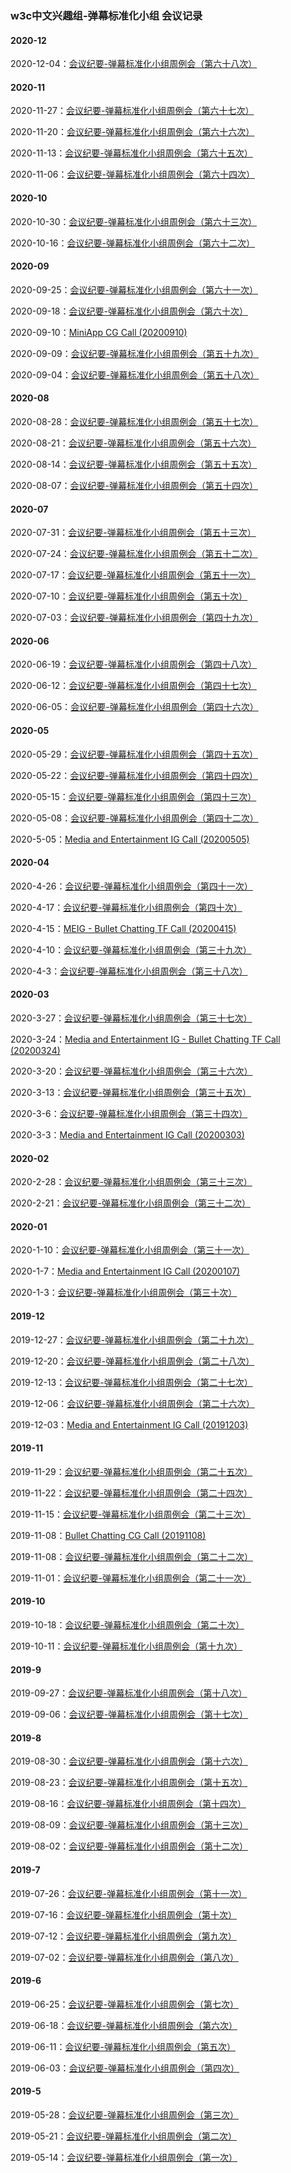 ### w3c中文兴趣组-弹幕标准化小组 会议记录


#### 2020-12

2020-12-04：[会议纪要-弹幕标准化小组周例会（第六十八次）](https://docs.qq.com/doc/DUm15THNIUEFMWkFr)


#### 2020-11

2020-11-27：[会议纪要-弹幕标准化小组周例会（第六十七次）](https://docs.qq.com/doc/DUmJyYlVDbkFGZG1w)

2020-11-20：[会议纪要-弹幕标准化小组周例会（第六十六次）](https://docs.qq.com/doc/DUmFveUN1eUtybEt3)

2020-11-13：[会议纪要-弹幕标准化小组周例会（第六十五次）](https://docs.qq.com/doc/DUnBQR2ZtZ0xTZlNU)

2020-11-06：[会议纪要-弹幕标准化小组周例会（第六十四次）](https://docs.qq.com/doc/DUlRVaHh1U3lWa1Fn)


#### 2020-10

2020-10-30：[会议纪要-弹幕标准化小组周例会（第六十三次）](https://docs.qq.com/doc/DUnlKbEVTUVZyS1Vo)

2020-10-16：[会议纪要-弹幕标准化小组周例会（第六十二次）](https://docs.qq.com/doc/DUkFmWktYVnVTTW5m)


#### 2020-09

2020-09-25：[会议纪要-弹幕标准化小组周例会（第六十一次）](https://docs.qq.com/doc/DUk5zaFR4WHRqUlVo)

2020-09-18：[会议纪要-弹幕标准化小组周例会（第六十次）](https://docs.qq.com/doc/DUmdnY0dHU0Nkcm5Y)

2020-09-10：[MiniApp CG Call (20200910)](https://www.w3.org/2020/09/10-miniapp-minutes.html)

2020-09-09：[会议纪要-弹幕标准化小组周例会（第五十九次）](https://docs.qq.com/doc/DUkpZQWZSTll1Q3li)

2020-09-04：[会议纪要-弹幕标准化小组周例会（第五十八次）](https://docs.qq.com/doc/DUmtkT2ZsVnpGVHBX)


#### 2020-08

2020-08-28：[会议纪要-弹幕标准化小组周例会（第五十七次）](https://docs.qq.com/doc/DUldldnVvWVBoeUpX)

2020-08-21：[会议纪要-弹幕标准化小组周例会（第五十六次）](https://docs.qq.com/doc/DUmFjVHBSSGtoS09Z)

2020-08-14：[会议纪要-弹幕标准化小组周例会（第五十五次）](https://docs.qq.com/doc/DUk1OYXJ3VW9zYVlU)

2020-08-07：[会议纪要-弹幕标准化小组周例会（第五十四次）](https://docs.qq.com/doc/DUmhacWlxRG1xV29V)


#### 2020-07

2020-07-31：[会议纪要-弹幕标准化小组周例会（第五十三次）](https://docs.qq.com/doc/DUkN0c2p0UHZpQ0tE)

2020-07-24：[会议纪要-弹幕标准化小组周例会（第五十二次）](https://docs.qq.com/doc/DUmNLT1pGc0pRZmpv)

2020-07-17：[会议纪要-弹幕标准化小组周例会（第五十一次）](https://docs.qq.com/doc/DUmFmRVRRekp2T3Rl)

2020-07-10：[会议纪要-弹幕标准化小组周例会（第五十次）](https://docs.qq.com/doc/DUnVDaXVNQ1BpWXBj)

2020-07-03：[会议纪要-弹幕标准化小组周例会（第四十九次）](https://docs.qq.com/doc/DUmxPS05VbXJqdlhV)


#### 2020-06

2020-06-19：[会议纪要-弹幕标准化小组周例会（第四十八次）](https://docs.qq.com/doc/DUkdpeW1vWlRLdm9F)

2020-06-12：[会议纪要-弹幕标准化小组周例会（第四十七次）](https://docs.qq.com/doc/DUmNWWXJmVGlmTnRr)

2020-06-05：[会议纪要-弹幕标准化小组周例会（第四十六次）](https://docs.qq.com/doc/DUnRoYWJhRURTQ2FB)


#### 2020-05

2020-05-29：[会议纪要-弹幕标准化小组周例会（第四十五次）](https://docs.qq.com/doc/DUldQVVp0WFRkSndy)

2020-05-22：[会议纪要-弹幕标准化小组周例会（第四十四次）](https://docs.qq.com/doc/DUnFYcFNUSGJKYkFo)

2020-05-15：[会议纪要-弹幕标准化小组周例会（第四十三次）](https://docs.qq.com/doc/DUlRhRk92ck1kZXdW)

2020-05-08：[会议纪要-弹幕标准化小组周例会（第四十二次）](https://docs.qq.com/doc/DUkxiTWZpaGtTcWhQ)

2020-5-05：[Media and Entertainment IG Call (20200505)](https://www.w3.org/2020/05/05-me-minutes.html#item03)


#### 2020-04

2020-4-26：[会议纪要-弹幕标准化小组周例会（第四十一次）](https://docs.qq.com/doc/DUk11cnBobUZEZVRB)

2020-4-17：[会议纪要-弹幕标准化小组周例会（第四十次）](https://docs.qq.com/doc/DUnJpaWloVWp6T1Jw)

2020-4-15：[MEIG - Bullet Chatting TF Call (20200415)](https://www.w3.org/2020/04/15-bullet-minutes.html)

2020-4-10：[会议纪要-弹幕标准化小组周例会（第三十九次）](https://docs.qq.com/doc/DUlprSXJ1ZnVDa2V1)

2020-4-3：[会议纪要-弹幕标准化小组周例会（第三十八次）](https://docs.qq.com/doc/DUndkTkdGYkJwRE1X)


#### 2020-03

2020-3-27：[会议纪要-弹幕标准化小组周例会（第三十七次）](https://docs.qq.com/doc/DUklveUZQeFB5ZW1z)

2020-3-24：[Media and Entertainment IG - Bullet Chatting TF Call (20200324)](https://www.w3.org/2020/03/24-me-minutes.html)

2020-3-20：[会议纪要-弹幕标准化小组周例会（第三十六次）](https://docs.qq.com/doc/DUnVBbWpLaUJYbXFv)

2020-3-13：[会议纪要-弹幕标准化小组周例会（第三十五次）](https://docs.qq.com/doc/DUkZNdkVmeVpHcUZ4)

2020-3-6：[会议纪要-弹幕标准化小组周例会（第三十四次）](https://docs.qq.com/doc/DUndDa0xSbU9venZu)

2020-3-3：[Media and Entertainment IG Call (20200303)](https://www.w3.org/2020/03/03-me-minutes.html#item03)


#### 2020-02


2020-2-28：[会议纪要-弹幕标准化小组周例会（第三十三次）](https://docs.qq.com/doc/DUllnaXlMS05PUXJQ)

2020-2-21：[会议纪要-弹幕标准化小组周例会（第三十二次）](https://docs.qq.com/doc/DUkpzZVdGRHhIcE5C)


#### 2020-01

2020-1-10：[会议纪要-弹幕标准化小组周例会（第三十一次）](https://docs.qq.com/doc/DUmNGb0t2U2JnYmVt)

2020-1-7：[Media and Entertainment IG Call (20200107)](https://www.w3.org/2020/01/07-me-minutes.html)

2020-1-3：[会议纪要-弹幕标准化小组周例会（第三十次）](https://docs.qq.com/doc/DUlRQcWp5TFl4bE51)


#### 2019-12

2019-12-27：[会议纪要-弹幕标准化小组周例会（第二十九次）](https://docs.qq.com/doc/DUkhTeVhuU3pnUENY)

2019-12-20：[会议纪要-弹幕标准化小组周例会（第二十八次）](https://docs.qq.com/doc/DUmlwZHJWUkZQeFFM)

2019-12-13：[会议纪要-弹幕标准化小组周例会（第二十七次）](https://docs.qq.com/doc/DUmJiRHlzeXFSUG92)

2019-12-06：[会议纪要-弹幕标准化小组周例会（第二十六次）](https://docs.qq.com/doc/DUnlKT2diWFVjeFNJ)

2019-12-03：[Media and Entertainment IG Call (20191203)](https://www.w3.org/2019/12/03-me-minutes.html#item02)


#### 2019-11


2019-11-29：[会议纪要-弹幕标准化小组周例会（第二十五次）](https://docs.qq.com/doc/DUmhwWmxLQXdCbk1x)

2019-11-22：[会议纪要-弹幕标准化小组周例会（第二十四次）](https://docs.qq.com/doc/DUlNTV3ZLQmNObFNE)

2019-11-15：[会议纪要-弹幕标准化小组周例会（第二十三次）](https://docs.qq.com/doc/DUmhGSmFMbnVBaUtr)

2019-11-08：[Bullet Chatting CG Call (20191108)](https://www.w3.org/2019/11/08-bullet-chatting-minutes.html)

2019-11-08：[会议纪要-弹幕标准化小组周例会（第二十二次）](https://docs.qq.com/doc/DUnFlWk5Zd0ZyYk9I)

2019-11-01：[会议纪要-弹幕标准化小组周例会（第二十一次）](https://docs.qq.com/doc/DVUV4VlB1YmtPa3VZ)

#### 2019-10

2019-10-18：[会议纪要-弹幕标准化小组周例会（第二十次）](https://docs.qq.com/doc/DUkpDaVlCcmpYRU1V)

2019-10-11：[会议纪要-弹幕标准化小组周例会（第十九次）](https://docs.qq.com/doc/DTHBZYmp4TmdNbFRa)

#### 2019-9

2019-09-27：[会议纪要-弹幕标准化小组周例会（第十八次）](https://docs.qq.com/doc/DUmJmUlNHWVZhSkhm)

2019-09-06：[会议纪要-弹幕标准化小组周例会（第十七次）](https://docs.qq.com/doc/DUmxkS1ZqVUVwSGlo)

#### 2019-8

2019-08-30：[会议纪要-弹幕标准化小组周例会（第十六次）](https://docs.qq.com/doc/DUkJ2WGtjemJZUkJx)

2019-08-23：[会议纪要-弹幕标准化小组周例会（第十五次）](https://docs.qq.com/doc/DUnNReHJkbHdmTkJT)

2019-08-16：[会议纪要-弹幕标准化小组周例会（第十四次）](https://docs.qq.com/doc/DUlVCUk1WV2l3YXd3)

2019-08-09：[会议纪要-弹幕标准化小组周例会（第十三次）](https://docs.qq.com/doc/DUmVwZHhtaHZsU0ls)

2019-08-02：[会议纪要-弹幕标准化小组周例会（第十二次）](https://docs.qq.com/doc/DUmdjd09sQWxyZE5o)

#### 2019-7

2019-07-26：[会议纪要-弹幕标准化小组周例会（第十一次）](https://docs.qq.com/doc/DUnlseXFYRVp2elp5)

2019-07-16：[会议纪要-弹幕标准化小组周例会（第十次）](https://docs.qq.com/doc/DUmxsaGRucEN6ZU5n)

2019-07-12：[会议纪要-弹幕标准化小组周例会（第九次）](https://docs.qq.com/doc/DUklaYkN5UFdUTGxk)

2019-07-02：[会议纪要-弹幕标准化小组周例会（第八次）](https://docs.qq.com/doc/DUmZjUXdLakxqbWt4)


#### 2019-6

2019-06-25：[会议纪要-弹幕标准化小组周例会（第七次）](https://docs.qq.com/doc/DUnRtRUVrUGF3dVlm)

2019-06-18：[会议纪要-弹幕标准化小组周例会（第六次）](https://docs.qq.com/doc/DUnJsRlNZcHN3cWJH)

2019-06-11：[会议纪要-弹幕标准化小组周例会（第五次）](https://docs.qq.com/doc/DUnJSZ3psZWpYdndL)

2019-06-03：[会议纪要-弹幕标准化小组周例会（第四次）](https://docs.qq.com/doc/DUmJEVGhFQWJidlBN)



#### 2019-5

2019-05-28：[会议纪要-弹幕标准化小组周例会（第三次）](https://docs.qq.com/doc/DUkt2WFZKTFBPRHRi)

2019-05-21：[会议纪要-弹幕标准化小组周例会（第二次）](https://docs.qq.com/doc/DUkxOdnJGempSTFJl)

2019-05-14：[会议纪要-弹幕标准化小组周例会（第一次）](https://docs.qq.com/doc/DUk16aHFwU2RFbEla)









